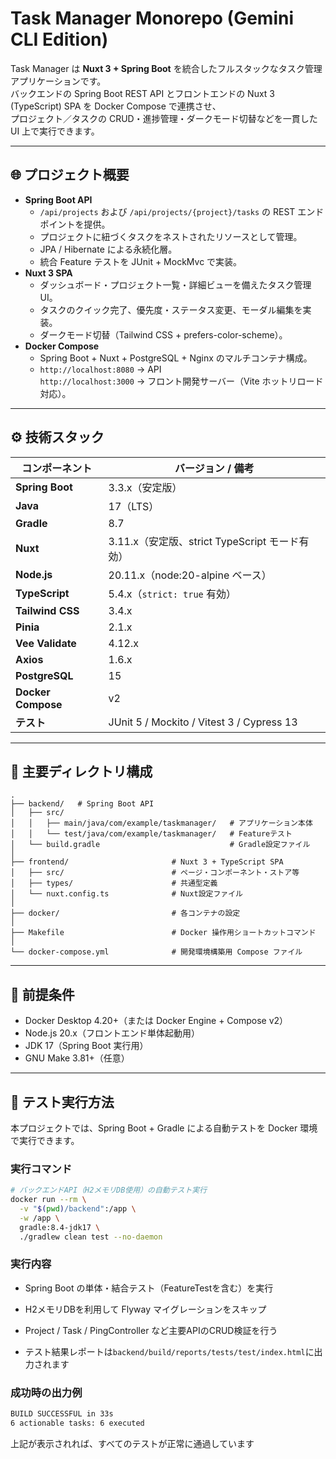 # Task Manager Monorepo (Gemini CLI Edition)

Task Manager は **Nuxt 3 + Spring Boot** を統合したフルスタックなタスク管理アプリケーションです。  
バックエンドの Spring Boot REST API とフロントエンドの Nuxt 3 (TypeScript) SPA を Docker Compose で連携させ、  
プロジェクト／タスクの CRUD・進捗管理・ダークモード切替などを一貫した UI 上で実行できます。

---

## 🌐 プロジェクト概要

- **Spring Boot API**
  - `/api/projects` および `/api/projects/{project}/tasks` の REST エンドポイントを提供。
  - プロジェクトに紐づくタスクをネストされたリソースとして管理。
  - JPA / Hibernate による永続化層。
  - 統合 Feature テストを JUnit + MockMvc で実装。
- **Nuxt 3 SPA**
  - ダッシュボード・プロジェクト一覧・詳細ビューを備えたタスク管理 UI。
  - タスクのクイック完了、優先度・ステータス変更、モーダル編集を実装。
  - ダークモード切替（Tailwind CSS + prefers-color-scheme）。
- **Docker Compose**
  - Spring Boot + Nuxt + PostgreSQL + Nginx のマルチコンテナ構成。
  - `http://localhost:8080` → API  
    `http://localhost:3000` → フロント開発サーバー（Vite ホットリロード対応）。

---

## ⚙️ 技術スタック

| コンポーネント | バージョン / 備考 |
|----------------|------------------|
| **Spring Boot** | 3.3.x（安定版） |
| **Java** | 17（LTS） |
| **Gradle** | 8.7 |
| **Nuxt** | 3.11.x（安定版、strict TypeScript モード有効） |
| **Node.js** | 20.11.x（node:20-alpine ベース） |
| **TypeScript** | 5.4.x（`strict: true` 有効） |
| **Tailwind CSS** | 3.4.x |
| **Pinia** | 2.1.x |
| **Vee Validate** | 4.12.x |
| **Axios** | 1.6.x |
| **PostgreSQL** | 15 |
| **Docker Compose** | v2 |
| **テスト** | JUnit 5 / Mockito / Vitest 3 / Cypress 13 |

---

## 📂 主要ディレクトリ構成

```text
.
├── backend/   # Spring Boot API
│   ├── src/
│   │   ├── main/java/com/example/taskmanager/   # アプリケーション本体
│   │   └── test/java/com/example/taskmanager/   # Featureテスト
│   └── build.gradle                             # Gradle設定ファイル
│
├── frontend/                       # Nuxt 3 + TypeScript SPA
│   ├── src/                        # ページ・コンポーネント・ストア等
│   ├── types/                      # 共通型定義
│   └── nuxt.config.ts              # Nuxt設定ファイル
│
├── docker/                         # 各コンテナの設定
│
├── Makefile                        # Docker 操作用ショートカットコマンド
│
└── docker-compose.yml              # 開発環境構築用 Compose ファイル
```

---

## 🧱 前提条件

- Docker Desktop 4.20+（または Docker Engine + Compose v2）
- Node.js 20.x（フロントエンド単体起動用）
- JDK 17（Spring Boot 実行用）
- GNU Make 3.81+（任意）

---

## 🧪 テスト実行方法

本プロジェクトでは、Spring Boot + Gradle による自動テストを Docker 環境で実行できます。

### 実行コマンド

```bash
# バックエンドAPI（H2メモリDB使用）の自動テスト実行
docker run --rm \
  -v "$(pwd)/backend":/app \
  -w /app \
  gradle:8.4-jdk17 \
  ./gradlew clean test --no-daemon
```

### 実行内容

- Spring Boot の単体・結合テスト（FeatureTestを含む）を実行

- H2メモリDBを利用して Flyway マイグレーションをスキップ

- Project / Task / PingController など主要APIのCRUD検証を行う

- テスト結果レポートは`backend/build/reports/tests/test/index.html`に出力されます

### 成功時の出力例

```bash
BUILD SUCCESSFUL in 33s
6 actionable tasks: 6 executed
```

上記が表示されれば、すべてのテストが正常に通過しています